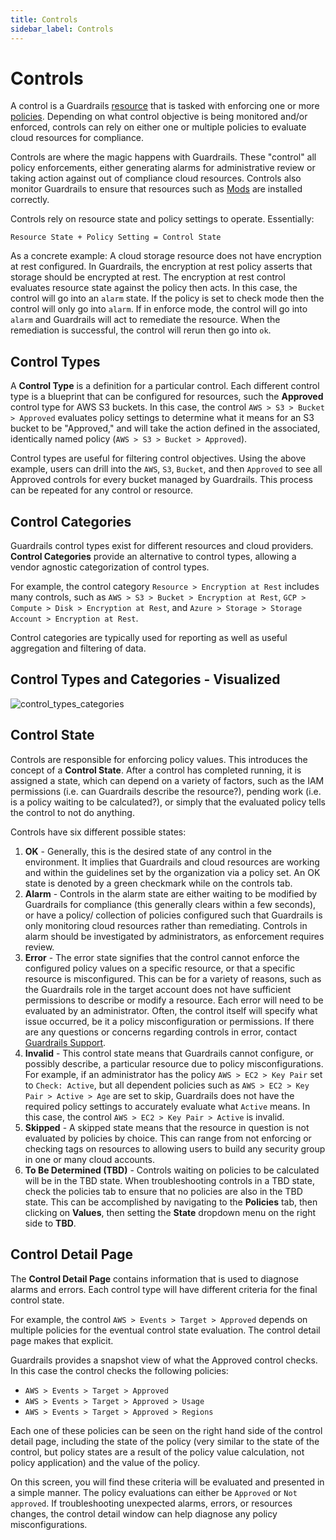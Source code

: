 ```yaml
---
title: Controls
sidebar_label: Controls
---
```


# Controls

A control is a Guardrails [resource](concepts/resources) that is tasked with enforcing one or more [policies](concepts/policies). Depending on what control objective is being monitored and/or enforced, controls can rely on either one or multiple policies to evaluate cloud resources for compliance.

Controls are where the magic happens with Guardrails. These "control" all policy enforcements, either generating alarms for administrative review or taking action against out of compliance cloud resources. Controls also monitor Guardrails to ensure that resources such as [Mods](mods) are installed correctly.

Controls rely on resource state and policy settings to operate. Essentially:

```
Resource State + Policy Setting = Control State
```

As a concrete example: A cloud storage resource does not have encryption at rest configured. In Guardrails, the encryption at rest policy asserts that storage should be encrypted at rest. The encryption at rest control evaluates resource state against the policy then acts. In this case, the control will go into an `alarm` state. If the policy is set to check mode then the control will only go into `alarm`. If in enforce mode, the control will go into `alarm` and Guardrails will act to remediate the resource. When the remediation is successful, the control will rerun then go into `ok`.

## Control Types

A **Control Type** is a definition for a particular control. Each different control type is a blueprint that can be configured for resources, such the **Approved** control type for AWS S3 buckets. In this case, the control `AWS > S3 > Bucket > Approved` evaluates policy settings to determine what it means for an S3 bucket to be "Approved," and will take the action defined in the associated, identically named policy (`AWS > S3 > Bucket > Approved`).

Control types are useful for filtering control objectives. Using the above example, users can drill into the `AWS`, `S3`, `Bucket`, and then `Approved` to see all Approved controls for every bucket managed by Guardrails. This process can be repeated for any control or resource.

## Control Categories

Guardrails control types exist for different resources and cloud providers. **Control Categories** provide an alternative to control types, allowing a vendor agnostic categorization of control types.

For example, the control category `Resource > Encryption at Rest` includes many controls, such as `AWS > S3 > Bucket > Encryption at Rest`, `GCP > Compute > Disk > Encryption at Rest`, and `Azure > Storage > Storage Account > Encryption at Rest`.

Control categories are typically used for reporting as well as useful aggregation and filtering of data.

## Control Types and Categories - Visualized

![control_types_categories](/images/docs/guardrails/control_types_categories-ex.png)

## Control State

Controls are responsible for enforcing policy values. This introduces the concept of a **Control State**. After a control has completed running, it is assigned a state, which can depend on a variety of factors, such as the IAM permissions (i.e. can Guardrails describe the resource?), pending work (i.e. is a policy waiting to be calculated?), or simply that the evaluated policy tells the control to not do anything.

Controls have six different possible states:

1. **OK** - Generally, this is the desired state of any control in the environment. It implies that Guardrails and cloud resources are working and within the guidelines set by the organization via a policy set. An OK state is denoted by a green checkmark while on the controls tab.
2. **Alarm** - Controls in the alarm state are either waiting to be modified by Guardrails for compliance (this generally clears within a few seconds), or have a policy/ collection of policies configured such that Guardrails is only monitoring cloud resources rather than remediating. Controls in alarm should be investigated by administrators, as enforcement requires review.
3. **Error** - The error state signifies that the control cannot enforce the configured policy values on a specific resource, or that a specific resource is misconfigured. This can be for a variety of reasons, such as the Guardrails role in the target account does not have sufficient permissions to describe or modify a resource. Each error will need to be evaluated by an administrator. Often, the control itself will specify what issue occurred, be it a policy misconfiguration or permissions. If there are any questions or concerns regarding controls in error, contact [Guardrails Support](mailto:help@turbot.com).
4. **Invalid** - This control state means that Guardrails cannot configure, or possibly describe, a particular resource due to policy misconfigurations. For example, if an administrator has the policy `AWS > EC2 > Key Pair` set to `Check: Active`, but all dependent policies such as `AWS > EC2 > Key Pair > Active > Age` are set to skip, Guardrails does not have the required policy settings to accurately evaluate what `Active` means. In this case, the control `AWS > EC2 > Key Pair > Active` is invalid.
5. **Skipped** - A skipped state means that the resource in question is not evaluated by policies by choice. This can range from not enforcing or checking tags on resources to allowing users to build any security group in one or many cloud accounts.
6. **To Be Determined (TBD)** - Controls waiting on policies to be calculated will be in the TBD state. When troubleshooting controls in a TBD state, check the policies tab to ensure that no policies are also in the TBD state. This can be accomplished by navigating to the **Policies** tab, then clicking on **Values**, then setting the **State** dropdown menu on the right side to **TBD**.

## Control Detail Page

The **Control Detail Page** contains information that is used to diagnose alarms and errors. Each control type will have different criteria for the final control state.

For example, the control `AWS > Events > Target > Approved` depends on multiple policies for the eventual control state evaluation. The control detail page makes that explicit.

Guardrails provides a snapshot view of what the Approved control checks. In this case the control checks the following policies:

- `AWS > Events > Target > Approved`
- `AWS > Events > Target > Approved > Usage`
- `AWS > Events > Target > Approved > Regions`

Each one of these policies can be seen on the right hand side of the control detail page, including the state of the policy (very similar to the state of the control, but policy states are a result of the policy value calculation, not policy application) and the value of the policy.

On this screen, you will find these criteria will be evaluated and presented in a simple manner. The policy evaluations can either be `Approved` or `Not approved`. If troubleshooting unexpected alarms, errors, or resources changes, the control detail window can help diagnose any policy misconfigurations.
